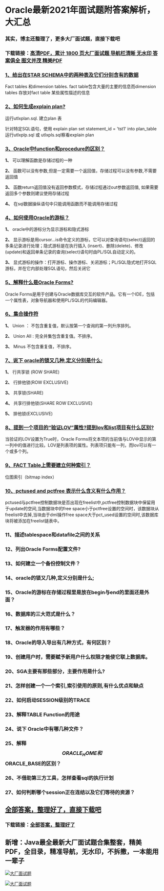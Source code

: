 # Oracle最新2021年面试题附答案解析，大汇总

### 其实，博主还整理了，更多大厂面试题，直接下载吧

### 下载链接：[高清PDF，累计 1800 页大厂面试题  导航栏清晰 无水印  答案俱全 图文并茂  精美PDF](https://github.com/liantengda/JavaEngineerBooks/blob/master/docs/index.md)



### [1、给出在STAR SCHEMA中的两种表及它们分别含有的数据](https://github.com/liantengda/JavaEngineerBooks/blob/master/docs/Oracle/Oracle最新2021年面试题附答案解析，大汇总.md#1给出在star-schema中的两种表及它们分别含有的数据)  


Fact tables 和dimension tables. fact table包含大量的主要的信息而dimension tables 存放对fact table 某些属性描述的信息


### [2、如何生成explain plan?](https://github.com/liantengda/JavaEngineerBooks/blob/master/docs/Oracle/Oracle最新2021年面试题附答案解析，大汇总.md#2如何生成explain-plan)  


运行utlxplan.sql. 建立plan 表

针对特定SQL语句，使用 explain plan set statement_id = 'tst1' into plan_table运行utlxplp.sql 或 utlxpls.sql察看explain plan


### [3、Oracle中function和procedure的区别？](https://github.com/liantengda/JavaEngineerBooks/blob/master/docs/Oracle/Oracle最新2021年面试题附答案解析，大汇总.md#3oracle中function和procedure的区别)  


**1、** 可以理解函数是存储过程的一种

**2、** 函数可以没有参数,但是一定需要一个返回值，存储过程可以没有参数,不需要返回值

**3、** 函数return返回值没有返回参数模式，存储过程通过out参数返回值, 如果需要返回多个参数则建议使用存储过程

**4、** 在sql数据操纵语句中只能调用函数而不能调用存储过程


### [4、如何使用Oracle的游标？](https://github.com/liantengda/JavaEngineerBooks/blob/master/docs/Oracle/Oracle最新2021年面试题附答案解析，大汇总.md#4如何使用oracle的游标)  


**1、** oracle中的游标分为显示游标和隐式游标

**2、** 显示游标是用cursor...is命令定义的游标，它可以对查询语句(select)返回的多条记录进行处理；隐式游标是在执行插入 (insert)、删除(delete)、修改(update)和返回单条记录的查询(select)语句时由PL/SQL自动定义的。

**3、** 显式游标的操作：打开游标、操作游标、关闭游标；PL/SQL隐式地打开SQL游标，并在它内部处理SQL语句，然后关闭它


### [5、解释什么是Oracle Forms?](https://github.com/liantengda/JavaEngineerBooks/blob/master/docs/Oracle/Oracle最新2021年面试题附答案解析，大汇总.md#5解释什么是oracle-forms)  


Oracle Forms是用于创建与Oracle数据库交互的软件产品。它有一个IDE，包括一个属性表，对象导航器和使用PL/SQL的代码编辑器。


### [6、集合操作符](https://github.com/liantengda/JavaEngineerBooks/blob/master/docs/Oracle/Oracle最新2021年面试题附答案解析，大汇总.md#6集合操作符)  


**1、** Union ： 不包含重复值，默认按第一个查询的第一列升序排列。

**2、** Union All : 完全并集包含重复值。不排序。

**3、** Minus 不包含重复值，不排序。


### [7、说下 oracle的锁又几种,定义分别是什么;](https://github.com/liantengda/JavaEngineerBooks/blob/master/docs/Oracle/Oracle最新2021年面试题附答案解析，大汇总.md#7说下-oracle的锁又几种,定义分别是什么;)  


**1、** 行共享锁 (ROW SHARE)

**2、** 行排他锁(ROW EXCLUSIVE)

**3、** 共享锁(SHARE)

**4、** 共享行排他锁(SHARE ROW EXCLUSIVE)

**5、** 排他锁(EXCLUSIVE)


### [8、提到一个项目的“验证LOV”属性?提到lov和list项目有什么区别?](https://github.com/liantengda/JavaEngineerBooks/blob/master/docs/Oracle/Oracle最新2021年面试题附答案解析，大汇总.md#8提到一个项目的“验证lov属性提到lov和list项目有什么区别)  


当验证的LOV设置为True时，Oracle Forms将文本项的当前值与LOV中显示的第一列中的值进行比较。LOV是列表项的属性。列表项只能有一列，而lov可以有一个或多个列。


### [9、FACT Table上需要建立何种索引？](https://github.com/liantengda/JavaEngineerBooks/blob/master/docs/Oracle/Oracle最新2021年面试题附答案解析，大汇总.md#9fact-table上需要建立何种索引)  


位图索引（bitmap index）


### [10、pctused and pctfree 表示什么含义有什么作用？](https://github.com/liantengda/JavaEngineerBooks/blob/master/docs/Oracle/Oracle最新2021年面试题附答案解析，大汇总.md#10pctused-and-pctfree-表示什么含义有什么作用)  


pctused与pctfree控制数据块是否出现在freelist中,pctfree控制数据块中保留用于update的空间,当数据块中的free space小于pctfree设置的空间时，该数据块从freelist中去掉,当块由于dml操作free space大于pct_used设置的空间时,该数据库块将被添加在freelist链表中。


### 11、描述tablespace和datafile之间的关系
### 12、列出Oracle Forms配置文件?
### 13、如何建立一个备份控制文件？
### 14、oracle的锁又几种,定义分别是什么;
### 15、Oracle的游标在存储过程里是放在begin与end的里面还是外面？
### 16、数据库的三大范式是什么？
### 17、触发器的作用有哪些？
### 18、Oracle的导入导出有几种方式，有何区别？
### 19、创建用户时，需要赋予新用户什么权限才能使它联上数据库。
### 20、SGA主要有那些部分，主要作用是什么?
### 21、怎样创建一个一个索引,索引使用的原则,有什么优点和缺点
### 22、如何启动SESSION级别的TRACE
### 23、解释TABLE Function的用途
### 24、说下 Oracle中有哪几种文件？
### 25、解释$$ORACLE_HOME和$$ORACLE_BASE的区别？
### 26、不借助第三方工具，怎样查看sql的执行计划
### 27、如何判断哪个session正在连结以及它们等待的资源？




## [全部答案，整理好了，直接下载吧](https://github.com/liantengda/JavaEngineerBooks/blob/master/docs/daan.md)

### 下载链接：[全部答案，整理好了](https://github.com/liantengda/JavaEngineerBooks/blob/master/docs/daan.md)




## 新增：Java最全最新大厂面试题合集整套，精美PDF，全目录，精准导航，无水印，不拆撒，一本能用一辈子

[![大厂面试题](http://shasengbufa.com/1.jpg "叶子创业记")](http://shasengbufa.com/wechat.jpg "叶子创业记")

[![大厂面试题](http://shasengbufa.com/wechat.jpg "叶子创业记")](http://shasengbufa.com/wechat.jpg "叶子创业记")
